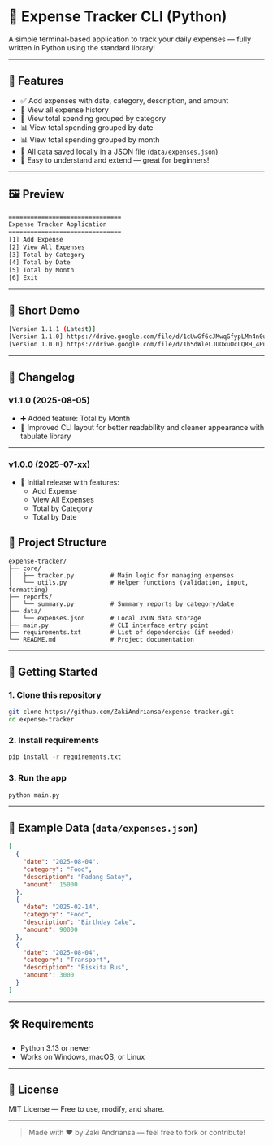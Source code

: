 # 💸 Expense Tracker CLI (Python)

A simple terminal-based application to track your daily expenses — fully written in Python using the standard library!

---

## 📌 Features

- ✅ Add expenses with date, category, description, and amount
- 📅 View all expense history
- 📂 View total spending grouped by category
- 📊 View total spending grouped by date
- 📊 View total spending grouped by month
- 💾 All data saved locally in a JSON file (`data/expenses.json`)
- 🧠 Easy to understand and extend — great for beginners!

---

## 🖼️ Preview

```bash
===============================
Expense Tracker Application
===============================
[1] Add Expense
[2] View All Expenses
[3] Total by Category
[4] Total by Date
[5] Total by Month
[6] Exit
```

---
## 🎥 Short Demo
```bash
[Version 1.1.1 (Latest)] 
[Version 1.1.0] https://drive.google.com/file/d/1cUwGf6cJMwqGfypLMn4n0ueuI9dCI69E/view?usp=drive_link
[Version 1.0.0] https://drive.google.com/file/d/1h5dWleLJUOxuOcLQRH_4PuxO4sgmGZcH/view?usp=drive_link
```
---

## 📖 Changelog

### v1.1.0 (2025-08-05)
- ➕ Added feature: Total by Month
- 🎨 Improved CLI layout for better readability and cleaner appearance with tabulate library

---

### v1.0.0 (2025-07-xx)
- 🚀 Initial release with features:
    - Add Expense 
    - View All Expenses 
    - Total by Category 
    - Total by Date


## 📂 Project Structure

```
expense-tracker/
├── core/
│   ├── tracker.py          # Main logic for managing expenses
│   └── utils.py            # Helper functions (validation, input, formatting)
├── reports/
│   └── summary.py          # Summary reports by category/date
├── data/
│   └── expenses.json       # Local JSON data storage
├── main.py                 # CLI interface entry point
├── requirements.txt        # List of dependencies (if needed)
└── README.md               # Project documentation
```

---

## 🚀 Getting Started

### 1. Clone this repository

```bash
git clone https://github.com/ZakiAndriansa/expense-tracker.git
cd expense-tracker
```

### 2. Install requirements
```bash
pip install -r requirements.txt
```

### 3. Run the app

```bash
python main.py
```

---

## 🧪 Example Data (`data/expenses.json`)

```json
[
  {
    "date": "2025-08-04",
    "category": "Food",
    "description": "Padang Satay",
    "amount": 15000
  },
  {
    "date": "2025-02-14",
    "category": "Food",
    "description": "Birthday Cake",
    "amount": 90000
  },
  {
    "date": "2025-08-04",
    "category": "Transport",
    "description": "Biskita Bus",
    "amount": 3000
  }
]
```

---

## 🛠 Requirements

- Python 3.13 or newer
- Works on Windows, macOS, or Linux

---

## 📄 License

MIT License — Free to use, modify, and share.

---

> Made with ❤️ by Zaki Andriansa — feel free to fork or contribute!
